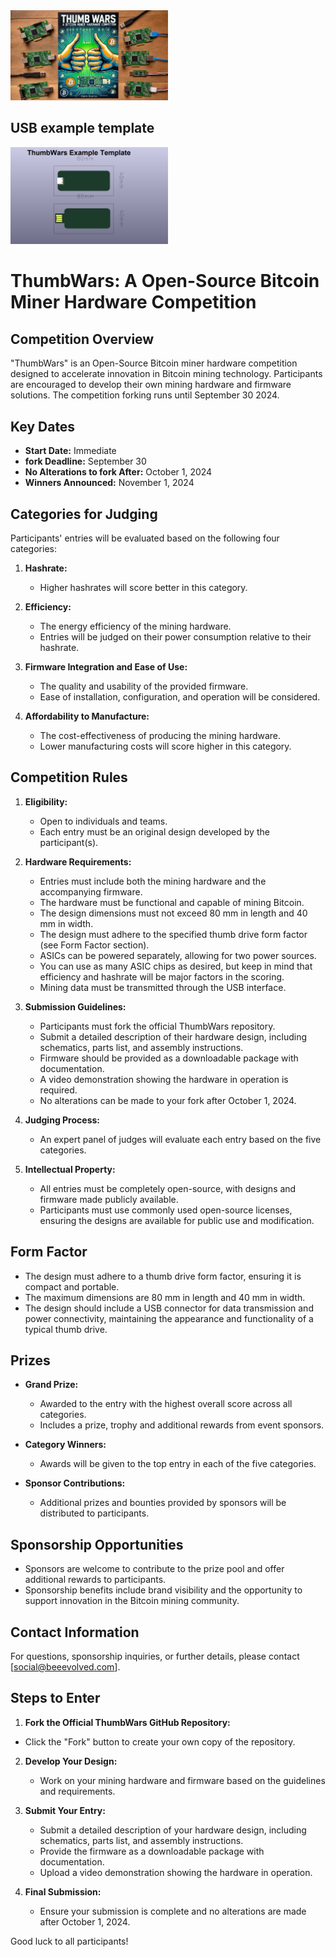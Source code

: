 
 <img src="https://github.com/BeeEvolved/ThumbWars/blob/main/images/banner.jpg" style="width: 50%;" >

 ## USB example template

  <img src="https://github.com/BeeEvolved/ThumbWars/blob/main/images/example%20template.jpg" style="width: 50%;" >

# ThumbWars: A Open-Source Bitcoin Miner Hardware Competition

## Competition Overview
"ThumbWars" is an Open-Source Bitcoin miner hardware competition designed to accelerate innovation in Bitcoin mining technology. Participants are encouraged to develop their own mining hardware and firmware solutions. The competition forking runs until September 30 2024.

## Key Dates
- **Start Date:** Immediate
- **fork Deadline:** September 30
- **No Alterations to fork After:** October 1, 2024
- **Winners Announced:** November 1, 2024

## Categories for Judging
Participants' entries will be evaluated based on the following four categories:

1. **Hashrate:**
   - Higher hashrates will score better in this category.

2. **Efficiency:**
   - The energy efficiency of the mining hardware.
   - Entries will be judged on their power consumption relative to their hashrate.

3. **Firmware Integration and Ease of Use:**
   - The quality and usability of the provided firmware.
   - Ease of installation, configuration, and operation will be considered.

4. **Affordability to Manufacture:**
   - The cost-effectiveness of producing the mining hardware.
   - Lower manufacturing costs will score higher in this category.


## Competition Rules
1. **Eligibility:**
   - Open to individuals and teams.
   - Each entry must be an original design developed by the participant(s).

2. **Hardware Requirements:**
   - Entries must include both the mining hardware and the accompanying firmware.
   - The hardware must be functional and capable of mining Bitcoin.
   - The design dimensions must not exceed 80 mm in length and 40 mm in width.
   - The design must adhere to the specified thumb drive form factor (see Form Factor section).
   - ASICs can be powered separately, allowing for two power sources.
   - You can use as many ASIC chips as desired, but keep in mind that efficiency and hashrate will be major factors in the scoring.
   - Mining data must be transmitted through the USB interface.

3. **Submission Guidelines:**
   - Participants must fork the official ThumbWars repository.
   - Submit a detailed description of their hardware design, including schematics, parts list, and assembly instructions.
   - Firmware should be provided as a downloadable package with documentation.
   - A video demonstration showing the hardware in operation is required.
   - No alterations can be made to your fork after October 1, 2024.

4. **Judging Process:**
   - An expert panel of judges will evaluate each entry based on the five categories.
   
5. **Intellectual Property:**
   - All entries must be completely open-source, with designs and firmware made publicly available.
   - Participants must use commonly used open-source licenses, ensuring the designs are available for public use and modification.

## Form Factor
- The design must adhere to a thumb drive form factor, ensuring it is compact and portable.
- The maximum dimensions are 80 mm in length and 40 mm in width.
- The design should include a USB connector for data transmission and power connectivity, maintaining the appearance and functionality of a typical thumb drive.

## Prizes
- **Grand Prize:**
  - Awarded to the entry with the highest overall score across all categories.
  - Includes a prize, trophy and additional rewards from event sponsors.

- **Category Winners:**
  - Awards will be given to the top entry in each of the five categories.

- **Sponsor Contributions:**
  - Additional prizes and bounties provided by sponsors will be distributed to participants.

## Sponsorship Opportunities
- Sponsors are welcome to contribute to the prize pool and offer additional rewards to participants.
- Sponsorship benefits include brand visibility and the opportunity to support innovation in the Bitcoin mining community.

## Contact Information
For questions, sponsorship inquiries, or further details, please contact [social@beeevolved.com].

## Steps to Enter
1. **Fork the Official ThumbWars GitHub Repository:**
  - Click the "Fork" button to create your own copy of the repository.

2. **Develop Your Design:**
   - Work on your mining hardware and firmware based on the guidelines and requirements.

3. **Submit Your Entry:**
   - Submit a detailed description of your hardware design, including schematics, parts list, and assembly instructions.
   - Provide the firmware as a downloadable package with documentation.
   - Upload a video demonstration showing the hardware in operation.

4. **Final Submission:**
   - Ensure your submission is complete and no alterations are made after October 1, 2024.



 Good luck to all participants!
